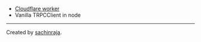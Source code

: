 - [Cloudflare worker](https://workers.cloudflare.com)
- Vanilla TRPCClient in node

---

Created by [sachinraja](https://github.com/sachinraja).
